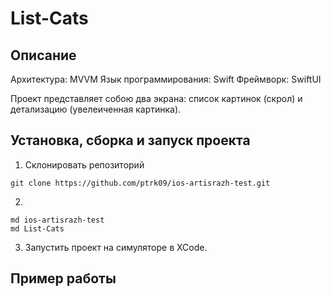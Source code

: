 # List-Cats
## Описание
Архитектура: MVVM
Язык программирования: Swift
Фреймворк: SwiftUI

Проект представляет собою два экрана: список картинок (скрол) и детализацию (увелеиченная картинка).

## Установка, сборка и запуск проекта

1. Склонировать репозиторий
```
git clone https://github.com/ptrk09/ios-artisrazh-test.git
```

2. 
```
md ios-artisrazh-test
md List-Cats
```

3. Запустить проект на симуляторе в XCode.

## Пример работы
